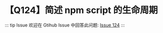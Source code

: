 # 【Q124】简述 npm script 的生命周期


::: tip Issue
欢迎在 Gtihub Issue 中回答此问题: [Issue 124](https://github.com/kangyana/daily-question/issues/124)
:::

